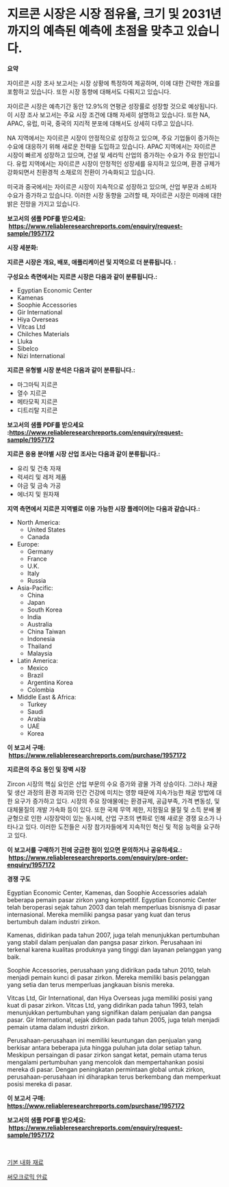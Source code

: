 <p><h1>지르콘 시장은 시장 점유율, 크기 및 2031년까지의 예측된 예측에 초점을 맞추고 있습니다.</h1></p><p><strong>요약</strong></p>
<p><p>자이르콘 시장 조사 보고서는 시장 상황에 특정하여 제공하며, 이에 대한 간략한 개요를 포함하고 있습니다. 또한 시장 동향에 대해서도 다뤄지고 있습니다. </p><p>자이르콘 시장은 예측기간 동안 12.9%의 연평균 성장률로 성장할 것으로 예상됩니다. 이 시장 조사 보고서는 주요 시장 조건에 대해 자세히 설명하고 있습니다. 또한 NA, APAC, 유럽, 미국, 중국의 지리적 분포에 대해서도 상세히 다루고 있습니다. </p><p>NA 지역에서는 자이르콘 시장이 안정적으로 성장하고 있으며, 주요 기업들이 증가하는 수요에 대응하기 위해 새로운 전략을 도입하고 있습니다. APAC 지역에서는 자이르콘 시장이 빠르게 성장하고 있으며, 건설 및 세라믹 산업의 증가하는 수요가 주요 원인입니다. 유럽 지역에서는 자이르콘 시장이 안정적인 성장세를 유지하고 있으며, 환경 규제가 강화되면서 친환경적 소재로의 전환이 가속화되고 있습니다. </p><p>미국과 중국에서는 자이르콘 시장이 지속적으로 성장하고 있으며, 산업 부문과 소비자 수요가 증가하고 있습니다. 이러한 시장 동향을 고려할 때, 자이르콘 시장은 미래에 대한 밝은 전망을 가지고 있습니다.</p></p>
<p><strong>보고서의 샘플 PDF를 받으세요: &nbsp;<a href="https://www.reliableresearchreports.com/enquiry/request-sample/1957172">https://www.reliableresearchreports.com/enquiry/request-sample/1957172</a></strong></p>
<p><strong>시장 세분화:</strong></p>
<p><strong> 지르콘 시장은 개요, 배포, 애플리케이션 및 지역으로 더 분류됩니다. :</strong></p>
<p><strong>구성요소 측면에서는 지르콘 시장은 다음과 같이 분류됩니다.:</strong></p>
<p><ul><li>Egyptian Economic Center</li><li>Kamenas</li><li>Soophie Accessories</li><li>Gir International</li><li>Hiya Overseas</li><li>Vitcas Ltd</li><li>Chilches Materials</li><li>Lluka</li><li>Sibelco</li><li>Nizi International</li></ul></p>
<p><strong> 지르콘 유형별 시장 분석은 다음과 같이 분류됩니다.:</strong></p>
<p><ul><li>마그마틱 지르콘</li><li>열수 지르콘</li><li>메타모픽 지르콘</li><li>디트리탈 지르콘</li></ul></p>
<p><strong>보고서의 샘플 PDF를 받으세요 :<a href="https://www.reliableresearchreports.com/enquiry/request-sample/1957172">https://www.reliableresearchreports.com/enquiry/request-sample/1957172</a></strong></p>
<p><strong> 지르콘 응용 분야별 시장 산업 조사는 다음과 같이 분류됩니다.:</strong></p>
<p><ul><li>유리 및 건축 자재</li><li>럭셔리 및 레저 제품</li><li>야금 및 금속 가공</li><li>에너지 및 원자재</li></ul></p>
<p><strong>지역 측면에서 지르콘 지역별로 이용 가능한 시장 플레이어는 다음과 같습니다.:</strong></p>
<p><ul>
    <li>
        North America:
        <ul>
            <li>United States</li>
            <li>Canada</li>
        </ul>
    </li>
    <li>
        Europe:
        <ul>
            <li>Germany</li>
            <li>France</li>
            <li>U.K.</li>
            <li>Italy</li>
            <li>Russia</li>
        </ul>
    </li>
    <li>
        Asia-Pacific:
        <ul>
            <li>China</li>
            <li>Japan</li>
            <li>South Korea</li>
            <li>India</li>
            <li>Australia</li>
            <li>China Taiwan</li>
            <li>Indonesia</li>
            <li>Thailand</li>
            <li>Malaysia</li>
        </ul>
    </li>
    <li>
        Latin America:
        <ul>
            <li>Mexico</li>
            <li>Brazil</li>
            <li>Argentina Korea</li>
            <li>Colombia</li>
        </ul>
    </li>
    <li>
        Middle East & Africa:
        <ul>
            <li>Turkey</li>
            <li>Saudi</li>
            <li>Arabia</li>
            <li>UAE</li>
            <li>Korea</li>
        </ul>
    </li>
    </ul></p>
<p><strong>이 보고서 구매: &nbsp;<a href="https://www.reliableresearchreports.com/purchase/1957172">https://www.reliableresearchreports.com/purchase/1957172</a></strong></p>
<p><strong>지르콘의 주요 동인 및 장벽 시장</strong></p>
<p><p>Zircon 시장의 핵심 요인은 산업 부문의 수요 증가와 광물 가격 상승이다. 그러나 채굴 및 생산 과정의 환경 파괴와 인간 건강에 미치는 영향 때문에 지속가능한 채굴 방법에 대한 요구가 증가하고 있다. 시장의 주요 장애물에는 환경규제, 공급부족, 가격 변동성, 및 대체물질의 개발 가속화 등이 있다. 또한 국제 무역 제한, 지정필요 물질 및 소득 분배 불균형으로 인한 시장장악이 있는 동시에, 산업 구조의 변화로 인해 새로운 경쟁 요소가 나타나고 있다. 이러한 도전들은 시장 참가자들에게 지속적인 혁신 및 적응 능력을 요구하고 있다.</p></p>
<p><strong>이 보고서를 구매하기 전에 궁금한 점이 있으면 문의하거나 공유하세요.: &nbsp;<a href="https://www.reliableresearchreports.com/enquiry/pre-order-enquiry/1957172">https://www.reliableresearchreports.com/enquiry/pre-order-enquiry/1957172</a></strong></p>
<p><strong>경쟁 구도</strong></p>
<p><p>Egyptian Economic Center, Kamenas, dan Soophie Accessories adalah beberapa pemain pasar zirkon yang kompetitif. Egyptian Economic Center telah beroperasi sejak tahun 2003 dan telah memperluas bisnisnya di pasar internasional. Mereka memiliki pangsa pasar yang kuat dan terus bertumbuh dalam industri zirkon.</p><p>Kamenas, didirikan pada tahun 2007, juga telah menunjukkan pertumbuhan yang stabil dalam penjualan dan pangsa pasar zirkon. Perusahaan ini terkenal karena kualitas produknya yang tinggi dan layanan pelanggan yang baik.</p><p>Soophie Accessories, perusahaan yang didirikan pada tahun 2010, telah menjadi pemain kunci di pasar zirkon. Mereka memiliki basis pelanggan yang setia dan terus memperluas jangkauan bisnis mereka.</p><p>Vitcas Ltd, Gir International, dan Hiya Overseas juga memiliki posisi yang kuat di pasar zirkon. Vitcas Ltd, yang didirikan pada tahun 1993, telah menunjukkan pertumbuhan yang signifikan dalam penjualan dan pangsa pasar. Gir International, sejak didirikan pada tahun 2005, juga telah menjadi pemain utama dalam industri zirkon.</p><p>Perusahaan-perusahaan ini memiliki keuntungan dan penjualan yang berkisar antara beberapa juta hingga puluhan juta dolar setiap tahun. Meskipun persaingan di pasar zirkon sangat ketat, pemain utama terus mengalami pertumbuhan yang mencolok dan mempertahankan posisi mereka di pasar. Dengan peningkatan permintaan global untuk zirkon, perusahaan-perusahaan ini diharapkan terus berkembang dan memperkuat posisi mereka di pasar.</p></p>
<p><strong>이 보고서 구매: &nbsp; <a href="https://www.reliableresearchreports.com/purchase/1957172">https://www.reliableresearchreports.com/purchase/1957172</a></strong></p>
<p><strong>보고서의 샘플 PDF를 받으세요: &nbsp;<a href="https://www.reliableresearchreports.com/enquiry/request-sample/1957172">https://www.reliableresearchreports.com/enquiry/request-sample/1957172</a></strong><strong></strong></p>
<p>&nbsp;</p>
<p><p><a href="https://medium.com/@koleledner/%EA%B8%B0%EB%B3%B8-%EB%82%B4%ED%99%94%EB%AC%BC-%EC%86%8C%EC%9E%AC-%EC%8B%9C%EC%9E%A5-%EA%B7%9C%EB%AA%A8-%EC%8B%9C%EC%9E%A5-%EC%A0%84%EB%A7%9D-%EB%B0%8F-%EC%8B%9C%EC%9E%A5-%EC%98%88%EC%B8%A1-2024%EB%85%84%EB%B6%80%ED%84%B0-2031%EB%85%84-961b1ac3c9e2">기본 내화 재료</a></p><p><a href="https://medium.com/@alexemumu2022/%EC%97%B4%EA%B0%84%EB%B3%80%EC%83%89%ED%94%BCgment-%EC%8B%9C%EC%9E%A5-%EC%A7%80%ED%91%9C-%ED%95%B4%EB%8F%85-%EC%8B%9C%EC%9E%A5-%EC%A0%90%EC%9C%A0%EC%9C%A8-%ED%8A%B8%EB%A0%8C%EB%93%9C-%EB%B0%8F-%EC%84%B1%EC%9E%A5-%ED%8C%A8%ED%84%B4-059e8206c706">써모크로믹 안료</a></p></p>
